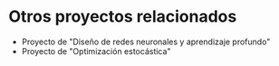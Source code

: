# Otros proyectos relacionados
- Proyecto de "Diseño de redes neuronales y aprendizaje profundo"
- Proyecto de "Optimización estocástica"
